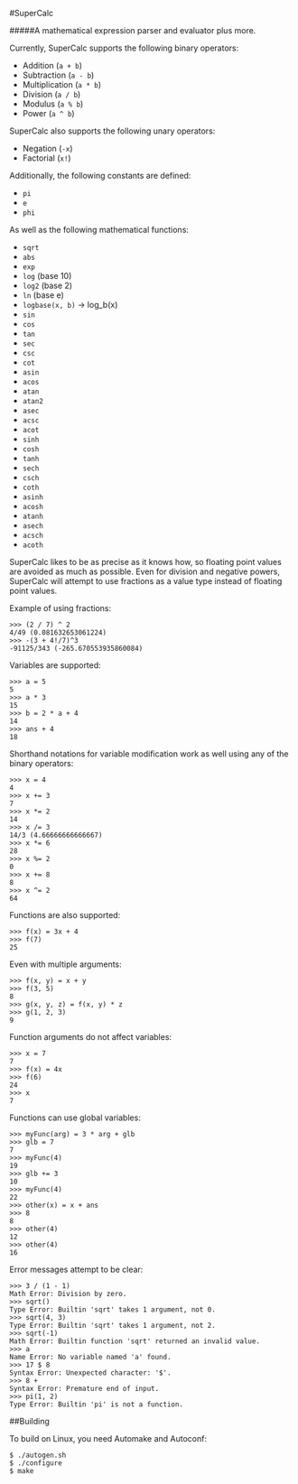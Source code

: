 #SuperCalc

#####A mathematical expression parser and evaluator plus more.


Currently, SuperCalc supports the following binary operators:

* Addition (`a + b`)
* Subtraction (`a - b`)
* Multiplication (`a * b`)
* Division (`a / b`)
* Modulus (`a % b`)
* Power (`a ^ b`)

SuperCalc also supports the following unary operators:

* Negation (`-x`)
* Factorial (`x!`)

Additionally, the following constants are defined:

* `pi`
* `e`
* `phi`

As well as the following mathematical functions:

* `sqrt`
* `abs`
* `exp`
* `log` (base 10)
* `log2` (base 2)
* `ln` (base e)
* `logbase(x, b)` -> log_b(x)
* `sin`
* `cos`
* `tan`
* `sec`
* `csc`
* `cot`
* `asin`
* `acos`
* `atan`
* `atan2`
* `asec`
* `acsc`
* `acot`
* `sinh`
* `cosh`
* `tanh`
* `sech`
* `csch`
* `coth`
* `asinh`
* `acosh`
* `atanh`
* `asech`
* `acsch`
* `acoth`

SuperCalc likes to be as precise as it knows how, so floating point values are avoided as much as possible. Even for division and negative powers, SuperCalc will attempt to use fractions as a value type instead of floating point values.

Example of using fractions:

	>>> (2 / 7) ^ 2
	4/49 (0.081632653061224)
	>>> -(3 + 4!/7)^3
	-91125/343 (-265.670553935860084)

Variables are supported:

	>>> a = 5
	5
	>>> a * 3
	15
	>>> b = 2 * a + 4
	14
	>>> ans + 4
	18

Shorthand notations for variable modification work as well using any of the binary operators:

	>>> x = 4
	4
	>>> x += 3
	7
	>>> x *= 2
	14
	>>> x /= 3
	14/3 (4.66666666666667)
	>>> x *= 6
	28
	>>> x %= 2
	0
	>>> x += 8
	8
	>>> x ^= 2
	64

Functions are also supported:

	>>> f(x) = 3x + 4
	>>> f(7)
	25

Even with multiple arguments:

	>>> f(x, y) = x + y
	>>> f(3, 5)
	8
	>>> g(x, y, z) = f(x, y) * z
	>>> g(1, 2, 3)
	9

Function arguments do not affect variables:

	>>> x = 7
	7
	>>> f(x) = 4x
	>>> f(6)
	24
	>>> x
	7

Functions can use global variables:

	>>> myFunc(arg) = 3 * arg + glb
	>>> glb = 7
	7
	>>> myFunc(4)
	19
	>>> glb += 3
	10
	>>> myFunc(4)
	22
	>>> other(x) = x + ans
	>>> 8
	8
	>>> other(4)
	12
	>>> other(4)
	16

Error messages attempt to be clear:

	>>> 3 / (1 - 1)
	Math Error: Division by zero.
	>>> sqrt()
	Type Error: Builtin 'sqrt' takes 1 argument, not 0.
	>>> sqrt(4, 3)
	Type Error: Builtin 'sqrt' takes 1 argument, not 2.
	>>> sqrt(-1)
	Math Error: Builtin function 'sqrt' returned an invalid value.
	>>> a
	Name Error: No variable named 'a' found.
	>>> 17 $ 8
	Syntax Error: Unexpected character: '$'.
	>>> 8 +
	Syntax Error: Premature end of input.
	>>> pi(1, 2)
	Type Error: Builtin 'pi' is not a function.


##Building

To build on Linux, you need Automake and Autoconf:

	$ ./autogen.sh
	$ ./configure
	$ make
